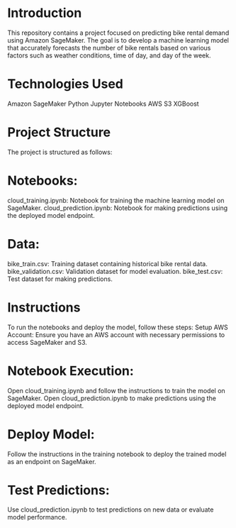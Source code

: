 # Introduction
This repository contains a project focused on predicting bike rental demand using Amazon SageMaker. The goal is to develop a machine learning model that accurately forecasts the number of bike rentals based on various factors such as weather conditions, time of day, and day of the week.

# Technologies Used
Amazon SageMaker
Python
Jupyter Notebooks
AWS S3
XGBoost

# Project Structure
The project is structured as follows:

# Notebooks:
cloud_training.ipynb: Notebook for training the machine learning model on SageMaker.
cloud_prediction.ipynb: Notebook for making predictions using the deployed model endpoint.

# Data:
bike_train.csv: Training dataset containing historical bike rental data.
bike_validation.csv: Validation dataset for model evaluation.
bike_test.csv: Test dataset for making predictions.

# Instructions
To run the notebooks and deploy the model, follow these steps:
Setup AWS Account: Ensure you have an AWS account with necessary permissions to access SageMaker and S3.

# Notebook Execution:
Open cloud_training.ipynb and follow the instructions to train the model on SageMaker.
Open cloud_prediction.ipynb to make predictions using the deployed model endpoint.

# Deploy Model:
Follow the instructions in the training notebook to deploy the trained model as an endpoint on SageMaker.

# Test Predictions:
Use cloud_prediction.ipynb to test predictions on new data or evaluate model performance.
